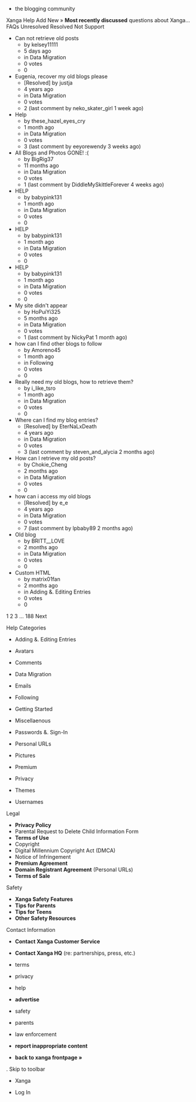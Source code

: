 *   the blogging community

Xanga Help Add New » **Most recently discussed** questions about Xanga… FAQs Unresolved Resolved Not Support

*   Can not retrieve old posts
    *   by kelsey11111
    *   5 days ago
    *   in Data Migration
    *   0 votes
    *   0
*   Eugenia, recover my old blogs please
    *   \[Resolved\] by justja
    *   4 years ago
    *   in Data Migration
    *   0 votes
    *   2 (last comment by neko\_skater\_girl 1 week ago)
*   Help
    *   by these\_hazel\_eyes\_cry
    *   1 month ago
    *   in Data Migration
    *   0 votes
    *   3 (last comment by eeyorewendy 3 weeks ago)
*   All Blogs and Photos GONE! :(
    *   by BigRig37
    *   11 months ago
    *   in Data Migration
    *   0 votes
    *   1 (last comment by DiddleMySkittleForever 4 weeks ago)
*   HELP
    *   by babypink131
    *   1 month ago
    *   in Data Migration
    *   0 votes
    *   0
*   HELP
    *   by babypink131
    *   1 month ago
    *   in Data Migration
    *   0 votes
    *   0
*   HELP
    *   by babypink131
    *   1 month ago
    *   in Data Migration
    *   0 votes
    *   0
*   My site didn't appear
    *   by HoPuiYi325
    *   5 months ago
    *   in Data Migration
    *   0 votes
    *   1 (last comment by NickyPat 1 month ago)
*   how can I find other blogs to follow
    *   by Amoreno45
    *   1 month ago
    *   in Following
    *   0 votes
    *   0
*   Really need my old blogs, how to retrieve them?
    *   by i\_like\_tsro
    *   1 month ago
    *   in Data Migration
    *   0 votes
    *   0
*   Where can I find my blog entries?
    *   \[Resolved\] by EterNaLxDeath
    *   4 years ago
    *   in Data Migration
    *   0 votes
    *   3 (last comment by steven\_and\_alycia 2 months ago)
*   How can I retrieve my old posts?
    *   by Chokie\_Cheng
    *   2 months ago
    *   in Data Migration
    *   0 votes
    *   0
*   how can i access my old blogs
    *   \[Resolved\] by e\_e
    *   4 years ago
    *   in Data Migration
    *   0 votes
    *   7 (last comment by lpbaby89 2 months ago)
*   Old blog
    *   by BRITT\_\_LOVE
    *   2 months ago
    *   in Data Migration
    *   0 votes
    *   0
*   Custom HTML
    *   by matrix01fan
    *   2 months ago
    *   in Adding &. Editing Entries
    *   0 votes
    *   0

1 2 3 ... 188 Next

Help Categories

*   Adding &. Editing Entries
*   Avatars
*   Comments
*   Data Migration
*   Emails
*   Following
*   Getting Started
*   Miscellaenous

*   Passwords &. Sign-In
*   Personal URLs
*   Pictures
*   Premium
*   Privacy
*   Themes
*   Usernames

Legal

*   **Privacy Policy**
*   Parental Request to Delete Child Information Form
*   **Terms of Use**
*   Copyright
*   Digital Millennium Copyright Act (DMCA)
*   Notice of Infringement
*   **Premium Agreement**
*   **Domain Registrant Agreement** (Personal URLs)
*   **Terms of Sale**

Safety

*   **Xanga Safety Features**
*   **Tips for Parents**
*   **Tips for Teens**
*   **Other Safety Resources**

Contact Information

*   **Contact Xanga Customer Service**
*   **Contact Xanga HQ** (re: partnerships, press, etc.)

*   terms
*   privacy
*   help
*   **advertise**

*   safety
*   parents
*   law enforcement
*   **report inappropriate content**

*   **back to xanga frontpage »**

<img src="http://pixel.quantserve.com/pixel/p-87h-iNOVooym2.gif" style="display: none" height="1" width="1" alt="Quantcast"/>. Skip to toolbar

*   Xanga

*   Log In